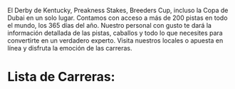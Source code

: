 El Derby de Kentucky, Preakness Stakes, Breeders Cup, incluso la Copa de Dubai en un solo lugar. Contamos con acceso a más de 200 pistas en todo el mundo, los 365 días del año. Nuestro personal con gusto te dará la información detallada de las pistas, caballos y todo lo que necesites para convertirte en un verdadero experto. Visita nuestros locales o apuesta en línea y disfruta la emoción de las carreras.

# Lista de Carreras: